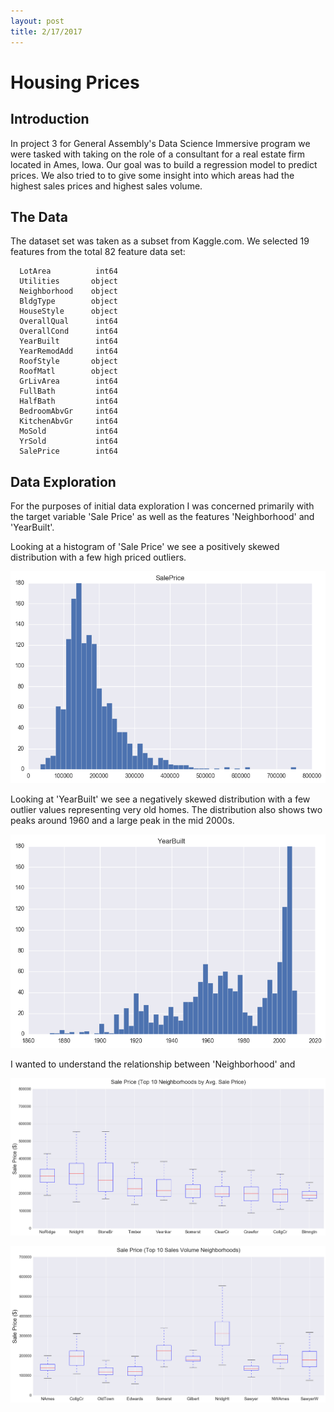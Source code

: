```yaml
---
layout: post
title: 2/17/2017
---
```

# Housing Prices


## Introduction
In project 3 for General Assembly's Data Science Immersive program we were tasked with taking on the role of a consultant for a real estate firm located in Ames, Iowa. Our goal was to build a regression model to predict prices. We also tried to to give some insight into which areas had the highest sales prices and highest sales volume.

## The Data
The dataset set was taken as a subset from Kaggle.com. We selected 19 features from the total 82 feature data set:

      LotArea          int64
      Utilities       object
      Neighborhood    object
      BldgType        object
      HouseStyle      object
      OverallQual      int64
      OverallCond      int64
      YearBuilt        int64
      YearRemodAdd     int64
      RoofStyle       object
      RoofMatl        object
      GrLivArea        int64
      FullBath         int64
      HalfBath         int64
      BedroomAbvGr     int64
      KitchenAbvGr     int64
      MoSold           int64
      YrSold           int64
      SalePrice        int64

## Data Exploration
For the purposes of initial data exploration I was concerned primarily with the target variable 'Sale Price' as well as the features 'Neighborhood' and 'YearBuilt'.

Looking at a histogram of 'Sale Price' we see a positively skewed distribution with a few high priced outliers.

![](../images/Sales_Price_hist.png)

Looking at 'YearBuilt' we see a negatively skewed distribution with a few outlier values representing very old homes. The distribution also shows two peaks around 1960 and a large peak in the mid 2000s.

![](../images/Year_Built_Hist.png)

I wanted to understand the relationship between 'Neighborhood' and

![](../images/Top_Price_Sale_Price.png)

![](../images/top_volume_saleprice.png)

